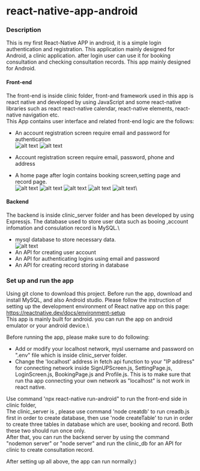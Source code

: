   # react-native-app-android

### Description
This is my first React-Native APP in android, it is  a simple login authentication and registration. 
This application mainly designed for Android, a clinic application. after login user can use  it for booking consultation and checking consultation records.
This app mainly designed for Android.

#### Front-end
The front-end is inside clinic folder, front-and framework used in this app is react native and developed by using JavaScript and some react-native libraries such as react react-native calendar, react-native elements, react-native navigation etc.\
This App contains user interface and related front-end logic are the follows:
+ An account registration screen require email and password for authentication\
 ![alt text](https://github.com/YinHk/react-native-app-android/blob/master/image/%E8%9E%A2%E5%B9%95%E6%93%B7%E5%8F%96%E7%95%AB%E9%9D%A2%202021-02-26%20210329.jpg)
 ![alt text](https://github.com/YinHk/react-native-app-android/blob/master/image/%E8%9E%A2%E5%B9%95%E6%93%B7%E5%8F%96%E7%95%AB%E9%9D%A2%202021-02-26%20210445.jpg)
 
+ Account registration screen require email, password, phone and address
+ A home page after login contains booking screen,setting page and record page.\
   ![alt text](https://github.com/YinHk/react-native-app-android/blob/master/image/%E8%9E%A2%E5%B9%95%E6%93%B7%E5%8F%96%E7%95%AB%E9%9D%A2%202021-02-26%20210542.jpg)
   ![alt text](https://github.com/YinHk/react-native-app-android/blob/master/image/%E8%9E%A2%E5%B9%95%E6%93%B7%E5%8F%96%E7%95%AB%E9%9D%A2%202021-02-26%20210741.jpg)
   ![alt text](https://github.com/YinHk/react-native-app-android/blob/master/image/%E8%9E%A2%E5%B9%95%E6%93%B7%E5%8F%96%E7%95%AB%E9%9D%A2%202021-02-26%20210817.jpg)
   ![alt text](https://github.com/YinHk/react-native-app-android/blob/master/image/%E8%9E%A2%E5%B9%95%E6%93%B7%E5%8F%96%E7%95%AB%E9%9D%A2%202021-02-26%20211006.jpg)
   ![alt text](https://github.com/YinHk/react-native-app-android/blob/master/image/%E8%9E%A2%E5%B9%95%E6%93%B7%E5%8F%96%E7%95%AB%E9%9D%A2%202021-02-26%20211117.jpg)\
   
   
#### Backend
The backend is inside clinic_server folder and has been developed by using Expressjs. The database used to store user data such as booing ,account infomation and consulation record is MySQL.\
+ mysql database to store necessary data.\
  ![alt text](https://github.com/YinHk/react-native-app-android/blob/master/image/%E8%9E%A2%E5%B9%95%E6%93%B7%E5%8F%96%E7%95%AB%E9%9D%A2%202021-02-26%20195809.jpg)
+ An API for creating user account
+ An API for authenticating logins using email and password
+ An API for creating record storing in database


### Set up and run the app

Using git clone to download this project. Before run the app, download and install MySQL, and also Android studio. Please follow the instruction of setting up the development environment of React native app on this page: https://reactnative.dev/docs/environment-setup \
This app is mainly built for android. you can run the app on android emulator or your android device.\

Before running the app, please make sure to do following:
+ Add or modify your localhost network, mysl username and password on ".env" file which is inside clinic_server folder.
+ Change the 'localhost' address in fetch api function to your "IP address" for connecting network inside  SignUPScreen.js, SettingPage.js, LoginScreen.js, BookingPage.js and Profile.js. This is to make sure that run tha app connecting your own network as "localhost" is not work in react native.


Use  command  'npx react-native run-android" to run the front-end side in clinic folder,\
The clinic_server is , please use command 'node creatdb' to run creadb.js  first in order to create database, then use 'node createTable' to run in order to create three tables in database which are user, booking and record. Both these two should run once only. \
After that, you can run the backend server by using the command "nodemon  server" or "node server" and run the clinic_db for an API for clinic to create consultation record.

After setting up all above, the app can run normally:)







